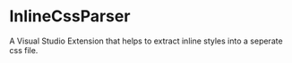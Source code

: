 # InlineCssParser
A Visual Studio Extension that helps to extract inline styles into a seperate css file.
